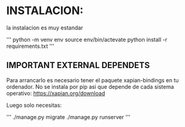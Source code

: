 # INSTALACION:

la instalacion es muy estandar

'''
  python -m venv env
  source env/bin/actevate
  python install -r requirements.txt
'''

## IMPORTANT EXTERNAL DEPENDETS

Para arrancarlo es necesario tener el paquete xapian-bindings en tu ordenador. No se instala por pip asi que depende de cada sistema operativo:
https://xapian.org/download

Luego solo necesitas:

'''
  ./manage.py migrate
  ./manage.py runserver
'''
